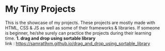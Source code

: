 # My Tiny Projects

This is the showcase of my projects. These projects are mostly made with HTML, CSS & JS as well as some of their frameworks & libraries. If someone is beginner, he/she surely can practice the projects during their learning time.
**1. drag and drop using sortable library**
 <br/>link : https://samrat9xm.github.io/drag_and_drop_using_sortable_library
